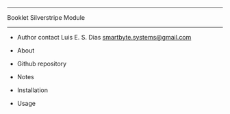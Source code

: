 **************************************************
Booklet Silverstripe Module
**************************************************

* Author contact
Luis E. S. Dias
smartbyte.systems@gmail.com

* About

* Github repository

* Notes

* Installation

* Usage
